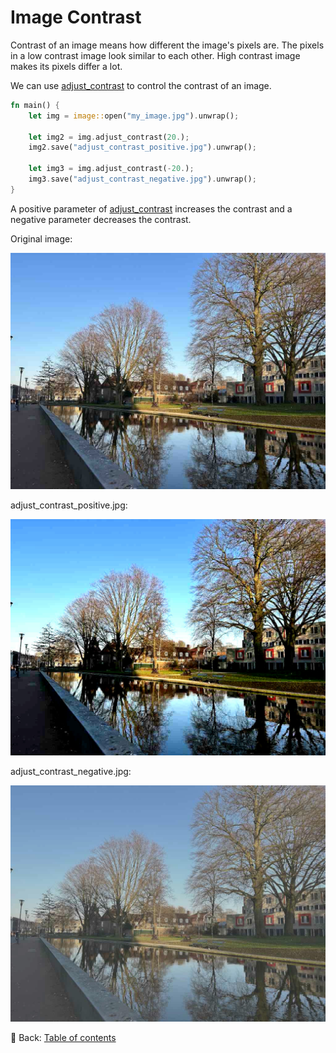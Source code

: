 # Image Contrast

Contrast of an image means how different the image's pixels are.
The pixels in a low contrast image look similar to each other.
High contrast image makes its pixels differ a lot.

We can use [adjust_contrast](https://docs.rs/image/latest/image/enum.DynamicImage.html#method.adjust_contrast) to control the contrast of an image.

```rust
fn main() {
    let img = image::open("my_image.jpg").unwrap();
    
    let img2 = img.adjust_contrast(20.);
    img2.save("adjust_contrast_positive.jpg").unwrap();
    
    let img3 = img.adjust_contrast(-20.);
    img3.save("adjust_contrast_negative.jpg").unwrap();
}
```

A positive parameter of [adjust_contrast](https://docs.rs/image/latest/image/enum.DynamicImage.html#method.adjust_contrast) increases the contrast and a negative parameter decreases the contrast.

Original image:

![my_image](./image/my_image.jpg)

adjust_contrast_positive.jpg:

![adjust_contrast_positive](./image/adjust_contrast_positive.jpg)

adjust_contrast_negative.jpg:

![adjust_contrast_negative](./image/adjust_contrast_negative.jpg)

<!-- :arrow_right:  Next:  -->

:blue_book: Back: [Table of contents](./../README.md)
